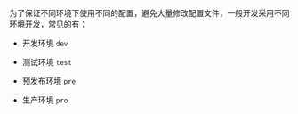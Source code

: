 为了保证不同环境下使用不同的配置，避免大量修改配置文件，一般开发采用不同环境开发，常见的有：

- 开发环境   `dev`

- 测试环境   `test`
- 预发布环境 `pre`

- 生产环境   `pro`